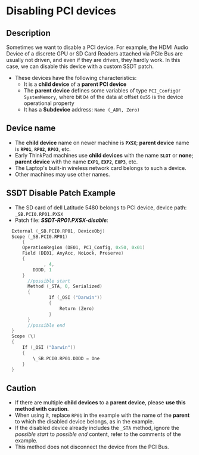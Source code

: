 # Disabling PCI devices

## Description

Sometimes we want to disable a PCI device. For example, the HDMI Audio Device of a discrete GPU or SD Card Readers attached via PCIe Bus are usually not driven, and even if they are driven, they hardly work. In this case, we can disable this device with a custom SSDT patch.

- These devices have the following characteristics:
  - It is a **child device** of a **parent PCI device**
  - The **parent device** defines some variables of type `PCI_Config`or `SystemMemory`, where bit `D4` of the data at offset `0x55` is the device operational property
  - It has a **Subdevice** address: `Name (_ADR, Zero)`  

## Device name

- The **child device** name on newer machine is **`PXSX`**; **parent device** name is **`RP01`**, **`RP02`**, **`RP03`**, etc.
- Early ThinkPad machines use **child devices** with the name **`SLOT`** or **none**; **parent device** with the name **`EXP1`**, **`EXP2`**, **`EXP3`**, etc.
- The Laptop's built-in wireless network card belongs to such a device.
- Other machines may use other names.

## SSDT Disable Patch Example

- The SD card of dell Latitude 5480 belongs to PCI device, device path: `_SB.PCI0.RP01.PXSX`
- Patch file: ***SSDT-RP01.PXSX-disable***:

```swift
  External (_SB.PCI0.RP01, DeviceObj)
  Scope (_SB.PCI0.RP01)
      {
      OperationRegion (DE01, PCI_Config, 0x50, 0x01)
      Field (DE01, AnyAcc, NoLock, Preserve)
      {
              , 4,
          DDDD, 1
      }
  		//possible start
  		Method (_STA, 0, Serialized)
  		{
  				If (_OSI ("Darwin"))
  				{
  					Return (Zero)
  				}
  		}
  		//possible end
  }  
  Scope (\)
  {
      If (_OSI ("Darwin"))
      {
          \_SB.PCI0.RP01.DDDD = One
      }
  }
```

## Caution

- If there are multiple **child devices** to a **parent device**, please **use this method with caution**.
- When using it, replace `RP01` in the example with the name of the **parent** to which the disabled device belongs, as in the example.
- If the disabled device already includes the `_STA` method, ignore the *possible start* to *possible end* content, refer to the comments of the example.
- This method does not disconnect the device from the PCI Bus.
